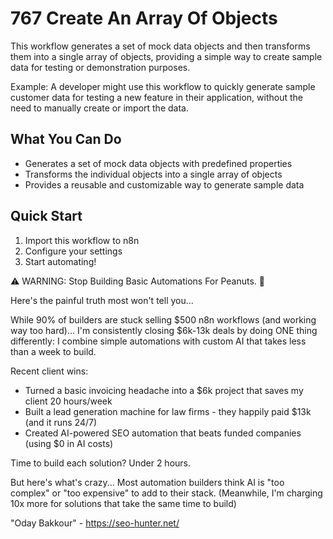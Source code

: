 # 767 Create An Array Of Objects

This workflow generates a set of mock data objects and then transforms them into a single array of objects, providing a simple way to create sample data for testing or demonstration purposes.

Example: A developer might use this workflow to quickly generate sample customer data for testing a new feature in their application, without the need to manually create or import the data.

## What You Can Do
- Generates a set of mock data objects with predefined properties
- Transforms the individual objects into a single array of objects
- Provides a reusable and customizable way to generate sample data

## Quick Start
1. Import this workflow to n8n
2. Configure your settings
3. Start automating!

⚠️ WARNING: Stop Building Basic Automations For Peanuts. 🚫

Here's the painful truth most won't tell you...

While 90% of builders are stuck selling $500 n8n workflows (and working way too hard)...
I'm consistently closing $6k-13k deals by doing ONE thing differently:
I combine simple automations with custom AI that takes less than a week to build.

Recent client wins:
* Turned a basic invoicing headache into a $6k project that saves my client 20 hours/week
* Built a lead generation machine for law firms - they happily paid $13k (and it runs 24/7)
* Created AI-powered SEO automation that beats funded companies (using $0 in AI costs)

Time to build each solution? Under 2 hours.

But here's what's crazy...
Most automation builders think AI is "too complex" or "too expensive" to add to their stack.
(Meanwhile, I'm charging 10x more for solutions that take the same time to build)

"Oday Bakkour" - https://seo-hunter.net/
